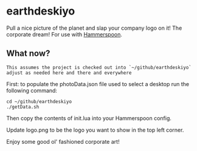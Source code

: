 # earthdeskiyo

Pull a nice picture of the planet and slap your company logo on it! The corporate dream!
For use with [Hammerspoon](https://www.hammerspoon.org/).

## What now?

    This assumes the project is checked out into `~/github/earthdeskiyo` adjust as needed here and there and everywhere

First: to populate the photoData.json file used to select a desktop run the following command:

```
cd ~/github/earthdeskiyo
./getData.sh
```

Then copy the contents of init.lua into your Hammerspoon config.

Update logo.png to be the logo you want to show in the top left corner.

Enjoy some good ol' fashioned corporate art!
